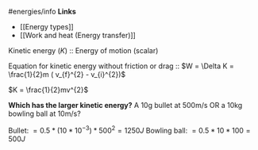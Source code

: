 #energies/info
**Links**
- [[Energy types]] 
- [[Work and heat (Energy transfer)]] 

Kinetic energy ($K$) :: Energy of motion (scalar)

Equation for kinetic energy without friction or drag :: $W = \Delta K = \frac{1}{2}m ( v_{f}^{2} - v_{i}^{2})$

$K = \frac{1}{2}mv^{2}$


**Which has the larger kinetic energy?**
A 10g bullet at 500m/s OR a 10kg bowling ball at 10m/s?

Bullet: $=0.5 * (10*10^{-3}) * 500^{2} = 1250J$
Bowling ball: $=0.5 * 10 * 100 = 500J$
